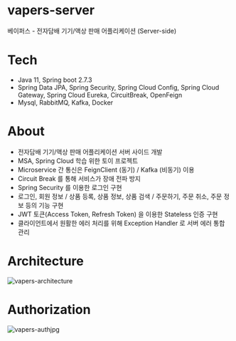 # vapers-server

베이퍼스 - 전자담배 기기/액상 판매 어플리케이션 (Server-side)

# Tech

- Java 11, Spring boot 2.7.3
- Spring Data JPA, Spring Security, Spring Cloud Config, Spring Cloud Gateway, Spring Cloud Eureka, CircuitBreak, OpenFeign
- Mysql, RabbitMQ, Kafka, Docker
&nbsp;

# About

- 전자담배 기기/액상 판매 어플리케이션 서버 사이드 개발
- MSA, Spring Cloud 학습 위한 토이 프로젝트
- Microservice 간 통신은 FeignClient (동기) / Kafka (비동기) 이용
- Circuit Break 를 통해 서비스가 장애 전파 방지
- Spring Security 를 이용한 로그인 구현
- 로그인, 회원 정보 / 상품 등록, 상품 정보, 상품 검색 / 주문하기, 주문 취소, 주문 정보 등의 기능 구현
- JWT 토큰(Access Token, Refresh Token) 을 이용한 Stateless 인증 구현
- 클라이언트에서 원활한 에러 처리를 위해 Exception Handler 로 서버 에러 통합 관리
&nbsp;


# Architecture
![vapers-architecture](https://user-images.githubusercontent.com/46643781/189474389-7fe3aced-6f99-4a19-b142-2631e6c1da7c.jpg)
&nbsp;



# Authorization
![vapers-authjpg](https://user-images.githubusercontent.com/46643781/189474379-fbbf8ccd-c5d4-4a27-955b-1471ce7ca03e.jpg)

